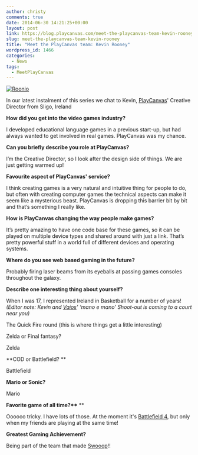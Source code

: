 ```yaml
---
author: christy
comments: true
date: 2014-06-30 14:21:25+00:00
layout: post
link: https://blog.playcanvas.com/meet-the-playcanvas-team-kevin-rooney/
slug: meet-the-playcanvas-team-kevin-rooney
title: "Meet the PlayCanvas team: Kevin Rooney"
wordpress_id: 1466
categories:
  - News
tags:
  - MeetPlayCanvas
---
```


[![Roonio](https://blog.playcanvas.com/wp-content/uploads/2014/06/Roonio.jpg)](http://blog.playcanvas.com/wp-content/uploads/2014/06/Roonio.jpg)

In our latest instalment of this series we chat to Kevin, [PlayCanvas](http://playcanvas.com)' Creative Director from Sligo, Ireland

**How did you get into the video games industry?**

I developed educational language games in a previous start-up, but had always wanted to get involved in real games. PlayCanvas was my chance.

**Can you briefly describe you role at PlayCanvas?**

I’m the Creative Director, so I look after the design side of things. We are just getting warmed up!

**Favourite aspect of PlayCanvas' service?**

I think creating games is a very natural and intuitive thing for people to do, but often with creating computer games the technical aspects can make it seem like a mysterious beast. PlayCanvas is dropping this barrier bit by bit and that’s something I really like.

**How is PlayCanvas changing the way people make games?**

It’s pretty amazing to have one code base for these games, so it can be played on multiple device types and shared around with just a link. That’s pretty powerful stuff in a world full of different devices and operating systems.

**Where do you see web based gaming in the future?**

Probably firing laser beams from its eyeballs at passing games consoles throughout the galaxy.

**Describe one interesting thing about yourself?**

When I was 17, I represented Ireland in Basketball for a number of years! _(Editor note: Kevin and [Vaios](http://blog.playcanvas.com/meet-the-playcanvas-team-vaios-kalpias-illias-2/)’ ‘mano e mano’ Shoot-out is coming to a court near you)_

The Quick Fire round (this is where things get a little interesting)

Zelda or Final fantasy?

Zelda

**COD or Battlefield? **

Battlefield

**Mario or Sonic?**

Mario

**Favorite game of all time?\*\*** \*\*

Oooooo tricky. I have lots of those. At the moment it's [Battlefield 4](http://en.wikipedia.org/wiki/Battlefield_4), but only when my friends are playing at the same time!

**Greatest Gaming Achievement?**

Being part of the team that made [Swooop](http://swooop.playcanvas.com/)!!

